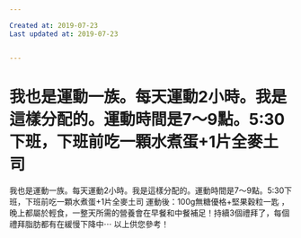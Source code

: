 ```yaml
---

Created at: 2019-07-23
Last updated at: 2019-07-23


---
```


# 我也是運動一族。每天運動2小時。我是這樣分配的。運動時間是7～9點。5:30下班，下班前吃一顆水煮蛋+1片全麥土司


我也是運動一族。每天運動2小時。我是這樣分配的。運動時間是7～9點。5:30下班，下班前吃一顆水煮蛋+1片全麥土司
運動後：100g無糖優格+堅果穀粒一匙
，晚上都屬於輕食，一整天所需的營養會在早餐和中餐補足！持續3個禮拜了，每個禮拜脂肪都有在緩慢下降中⋯
以上供您參考！

